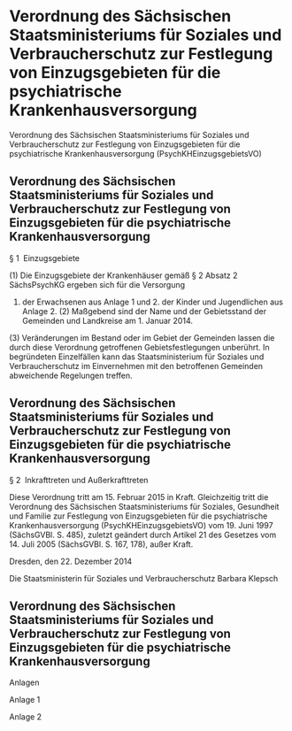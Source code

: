# Verordnung des Sächsischen Staatsministeriums für Soziales und Verbraucherschutz zur Festlegung von Einzugsgebieten für die psychiatrische Krankenhausversorgung 


Verordnung des Sächsischen Staatsministeriums für Soziales und Verbraucherschutz zur Festlegung von Einzugsgebieten für die psychiatrische Krankenhausversorgung (PsychKHEinzugsgebietsVO)

## Verordnung des Sächsischen Staatsministeriums für Soziales und Verbraucherschutz zur Festlegung von Einzugsgebieten für die psychiatrische Krankenhausversorgung 
 § 1  Einzugsgebiete

(1) Die Einzugsgebiete der Krankenhäuser gemäß § 2 Absatz 2 
        SächsPsychKG ergeben sich für die Versorgung

1. der Erwachsenen aus Anlage 1 und 2. der Kinder und Jugendlichen aus Anlage 2. (2) Maßgebend sind der Name und der Gebietsstand der Gemeinden und Landkreise am 1. Januar 2014.

(3) Veränderungen im Bestand oder im Gebiet der Gemeinden lassen die durch diese Verordnung getroffenen Gebietsfestlegungen unberührt. In begründeten Einzelfällen kann das Staatsministerium für Soziales und Verbraucherschutz im Einvernehmen mit den betroffenen Gemeinden abweichende Regelungen treffen.


## Verordnung des Sächsischen Staatsministeriums für Soziales und Verbraucherschutz zur Festlegung von Einzugsgebieten für die psychiatrische Krankenhausversorgung 
 § 2  Inkrafttreten und Außerkrafttreten

Diese Verordnung tritt am 15. Februar 2015 in Kraft. Gleichzeitig tritt die Verordnung des Sächsischen Staatsministeriums für Soziales, Gesundheit und Familie zur Festlegung von Einzugsgebieten für die psychiatrische Krankenhausversorgung (PsychKHEinzugsgebietsVO) vom 19. Juni 1997 (SächsGVBl. S. 485), zuletzt geändert durch Artikel 21 des Gesetzes vom 14. Juli 2005 (SächsGVBl. S. 167, 178), außer Kraft.

Dresden, den 22. Dezember 2014

Die Staatsministerin für Soziales und Verbraucherschutz 
         Barbara Klepsch


## Verordnung des Sächsischen Staatsministeriums für Soziales und Verbraucherschutz zur Festlegung von Einzugsgebieten für die psychiatrische Krankenhausversorgung 
 Anlagen

Anlage 1

Anlage 2

